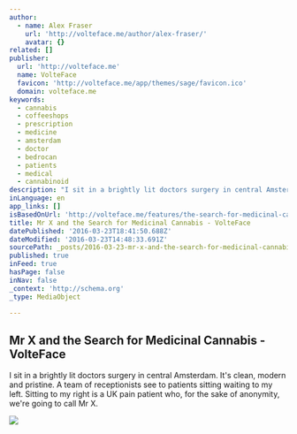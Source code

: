 ```yaml
---
author:
  - name: Alex Fraser
    url: 'http://volteface.me/author/alex-fraser/'
    avatar: {}
related: []
publisher:
  url: 'http://volteface.me'
  name: VolteFace
  favicon: 'http://volteface.me/app/themes/sage/favicon.ico'
  domain: volteface.me
keywords:
  - cannabis
  - coffeeshops
  - prescription
  - medicine
  - amsterdam
  - doctor
  - bedrocan
  - patients
  - medical
  - cannabinoid
description: "I sit in a brightly lit doctors surgery in central Amsterdam. It's clean, modern and pristine. A team of receptionists see to patients sitting waiting to my left. Sitting to my right is a UK pain patient who, for the sake of anonymity, we're going to call Mr X."
inLanguage: en
app_links: []
isBasedOnUrl: 'http://volteface.me/features/the-search-for-medicinal-cannabis/'
title: Mr X and the Search for Medicinal Cannabis - VolteFace
datePublished: '2016-03-23T18:41:50.688Z'
dateModified: '2016-03-23T14:48:33.691Z'
sourcePath: _posts/2016-03-23-mr-x-and-the-search-for-medicinal-cannabis-volteface.md
published: true
inFeed: true
hasPage: false
inNav: false
_context: 'http://schema.org'
_type: MediaObject

---
```

<article style=""><h1>Mr X and the Search for Medicinal Cannabis - VolteFace</h1><p>I sit in a brightly lit doctors surgery in central Amsterdam. It's clean, modern and pristine. A team of receptionists see to patients sitting waiting to my left. Sitting to my right is a UK pain patient who, for the sake of anonymity, we're going to call Mr X.</p><img src="http://volteface.me/app/uploads/2016/03/mrx-2.jpg" /></article>